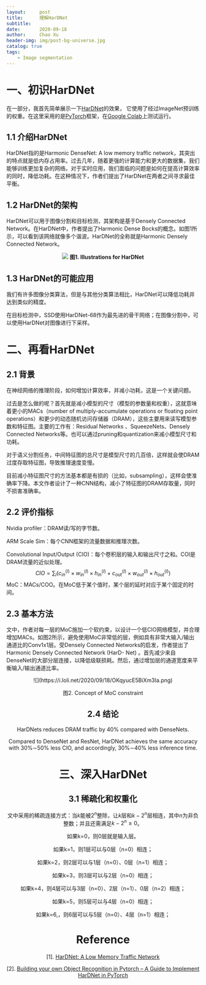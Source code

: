 ```yaml
---
layout:     post
title:      理解HarDNet
subtitle:   
date:       2020-09-18
author:     Chao Xu
header-img: img/post-bg-universe.jpg
catalog: true
tags:
    - Image segmentation
---
```


# 一、初识HarDNet

在一部分，我首先简单展示一下[HarDNet](https://arxiv.org/abs/1909.00948)的效果， 它使用了经过ImageNet预训练的权重。在这里采用的是[PyTorch](https://pytorch.org/)框架，在[Google Colab](https://colab.research.google.com/)上测试运行。

## 1.1 介绍HarDNet

HarDNet指的是Harmonic DenseNet: A low memory traffic network，其突出的特点就是低内存占用率。过去几年，随着更强的计算能力和更大的数据集，我们能够训练更加复杂的网络。对于实时应用，我们面临的问题是如何在提高计算效率的同时，降低功耗。在这种情况下，作者们提出了HarDNet在两者之间寻求最佳平衡。

## 1.2 HarDNet的架构

HarDNet可以用于图像分割和目标检测，其架构是基于Densely Connected Network。在HarDNet中，作者提出了Harmonic Dense Bocks的概念。如图1所示，可以看到该网络就像多个谐波。HarDNet的全称就是Harmonic Densely Connected Network。
 
<p align="center">
  <img src="https://i.loli.net/2020/09/18/h5uwXiOLBefC68p.png">
  <b>图1. Illustrations for HarDNet</b><br>
</p> 

## 1.3 HarDNet的可能应用

我们有许多图像分类算法，但是与其他分类算法相比，HarDNet可以降低功耗并达到类似的精度。 

在目标检测中，SSD使用HarDNet-68作为最先进的骨干网络；在图像分割中，可以使用HarDNet对图像进行下采样。

# 二、再看HarDNet

## 2.1 背景

在神经网络的推理阶段，如何增加计算效率，并减小功耗，这是一个关键问题。

过去是怎么做的呢？首先就是减小模型的尺寸（模型的参数量和权重），这就意味着更小的MACs（number of multiply-accumulate operations or floating point operations）和更少的动态随机访问存储器（DRAM），这些主要用来读写模型参数和特征图。主要的工作有：Residual Networks 、SqueezeNets、Densely Connected Networks等。也可以通过pruning和quantization来减小模型尺寸和功耗。

对于语义分割任务，中间特征图的总尺寸是模型尺寸的几百倍，这样就会使DRAM过度存取特征图，导致推理速度变慢。

目前减小特征图尺寸的方法基本都是有损的（比如，subsampling），这样会使准确率下降。本文作者设计了一种CNN结构，减小了特征图的DRAM存取量，同时不损害准确率。

## 2.2 评价指标

Nvidia profiler：DRAM读/写的字节数。

ARM Scale Sim：每个CNN框架的流量数据和推理次数。

Convolutional Input/Output (CIO)：每个卷积层的输入和输出尺寸之和。COI是DRAM流量的近似处理。
$$
C I O=\sum_{l}\left(c_{i n}^{(l)} \times w_{i n}^{(l)} \times h_{i n}^{(l)}+c_{o u t}^{(l)} \times w_{o u t}^{(l)} \times h_{o u t}^{(l)}\right)
$$
MoC：MACs/COO。在MoC低于某个值时，某个层的延时对应于某个固定的时间。

## 2.3 基本方法

文中，作者对每一层的MoC施加一个软约束，以设计一个低CIO网络模型，并合理增加MACs。如图2所示，避免使用MoC非常低的层，例如具有非常大输入/输出通道比的Conv1x1层。受Densely Connected Networks的启发，作者提出了Harmonic Densely Connected Network (HarD- Net) 。首先减少来自DenseNet的大部分层连接，以降低级联损耗。然后，通过增加层的通道宽度来平衡输入/输出通道比率。

<p align="center">
![](https://i.loli.net/2020/09/18/OKqyucE5BiXm3Ia.png)
</p>

<div style="text-align:center">图2. Concept of MoC constraint<div>

<!--我们想要的是：较高的MoC;较小的CIO；适中的MACs。-->

## 2.4 结论

HarDNets reduces DRAM traffic by 40% compared with DenseNets.

Compared to DenseNet and ResNet, HarDNet achieves the same accuracy with 30%∼50% less CIO, and accordingly, 30%∼40% less inference time.

# 三、深入HarDNet

## 3.1  稀疏化和权重化

文中采用的稀疏连接方式：当$k$能被$2^n$整除，让$k$层和$k-2^n$层相连，其中$n$为非负整数；并且还需满足$k-2^{n} \ge 0$。

如果k=0，则0层就是输入层。

如果k=1，则1层可以与0层（n=0）相连；

如果k=2，则2层可以与1层（n=0）、0层（n=1）相连；

如果k=3，则3层可以与2层（n=0）相连；

如果k=4，则4层可以与3层（n=0）、2层（n=1）、0层（n=2）相连；

如果k=5，则5层可以与4层（n=0）相连；

如果k=6,，则6层可以与5层（n=0）、4层（n=1）相连；

# Reference

[1]. [HarDNet: A Low Memory Traffic Network](https://arxiv.org/abs/1909.0094)

[2]. [Building your own Object Recognition in Pytorch – A Guide to Implement HarDNet in PyTorch](https://analyticsindiamag.com/building-your-own-object-recognition-in-pytorch-a-guide-to-implement-hardnet-in-pytorch/)

